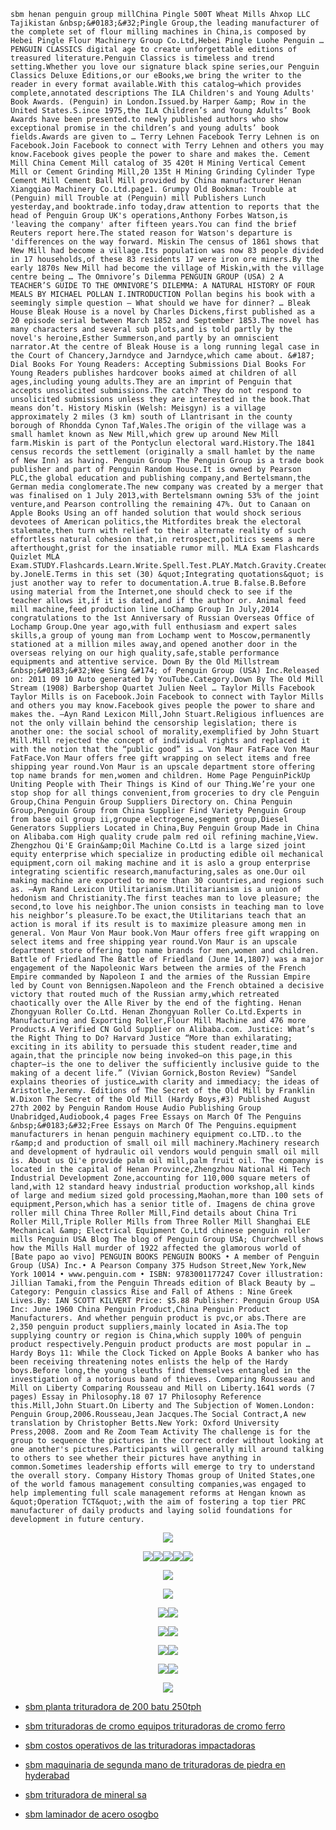 
```
sbm henan penguin group millChina Pingle 500T Wheat Mills Ahxop LLC Tajikistan &nbsp;&#0183;&#32;Pingle Group,the leading manufacturer of the complete set of flour milling machines in China,is composed by Hebei Pingle Flour Machinery Group Co.Ltd,Hebei Pingle Luohe Penguin … PENGUIN CLASSICS digital age to create unforgettable editions of treasured literature.Penguin Classics is timeless and trend setting.Whether you love our signature black spine series,our Penguin Classics Deluxe Editions,or our eBooks,we bring the writer to the reader in every format available.With this catalog—which provides complete,annotated descriptions The ILA Children's and Young Adults' Book Awards. (Penguin) in London.Issued.by Harper &amp; Row in the United States.S.ince 1975,the ILA Children’s and Young Adults’ Book Awards have been presented.to newly published authors who show exceptional promise in the children’s and young adults’ book fields.Awards are given to … Terry Lehnen Facebook Terry Lehnen is on Facebook.Join Facebook to connect with Terry Lehnen and others you may know.Facebook gives people the power to share and makes the. Cement Mill China Cement Mill catalog of 35 420t H Mining Vertical Cement Mill or Cement Grinding Mill,20 135t H Mining Grinding Cylinder Type Cement Mill Cement Ball Mill provided by China manufacturer Henan Xiangqiao Machinery Co.Ltd.page1. Grumpy Old Bookman: Trouble at (Penguin) mill Trouble at (Penguin) mill Publishers Lunch yesterday,and booktrade.info today,draw attention to reports that the head of Penguin Group UK's operations,Anthony Forbes Watson,is 'leaving the company' after fifteen years.You can find the brief Reuters report here.The stated reason for Watson's departure is 'differences on the way forward. Miskin The census of 1861 shows that New Mill had become a village.Its population was now 83 people divided in 17 households,of these 83 residents 17 were iron ore miners.By the early 1870s New Mill had become the village of Miskin,with the village centre being … The Omnivore’s Dilemma PENGUIN GROUP (USA) 2 A TEACHER’S GUIDE TO THE OMNIVORE’S DILEMMA: A NATURAL HISTORY OF FOUR MEALS BY MICHAEL POLLAN I.INTRODUCTION Pollan begins his book with a seemingly simple question — What should we have for dinner? … Bleak House Bleak House is a novel by Charles Dickens,first published as a 20 episode serial between March 1852 and September 1853.The novel has many characters and several sub plots,and is told partly by the novel's heroine,Esther Summerson,and partly by an omniscient narrator.At the centre of Bleak House is a long running legal case in the Court of Chancery,Jarndyce and Jarndyce,which came about. &#187; Dial Books For Young Readers: Accepting Submissions Dial Books For Young Readers publishes hardcover books aimed at children of all ages,including young adults.They are an imprint of Penguin that accepts unsolicited submissions.The catch? They do not respond to unsolicited submissions unless they are interested in the book.That means don’t. History Miskin (Welsh: Meisgyn) is a village approximately 2 miles (3 km) south of Llantrisant in the county borough of Rhondda Cynon Taf,Wales.The origin of the village was a small hamlet known as New Mill,which grew up around New Mill farm.Miskin is part of the Pontyclun electoral ward.History.The 1841 census records the settlement (originally a small hamlet by the name of New Inn) as having. Penguin Group The Penguin Group is a trade book publisher and part of Penguin Random House.It is owned by Pearson PLC,the global education and publishing company,and Bertelsmann,the German media conglomerate.The new company was created by a merger that was finalised on 1 July 2013,with Bertelsmann owning 53% of the joint venture,and Pearson controlling the remaining 47%. ‎Out to Canaan on Apple Books Using an off handed solution that would shock serious devotees of American politics,the Mitfordites break the electoral stalemate,then turn with relief to their alternate reality of such effortless natural cohesion that,in retrospect,politics seems a mere afterthought,grist for the insatiable rumor mill. MLA Exam Flashcards Quizlet MLA Exam.STUDY.Flashcards.Learn.Write.Spell.Test.PLAY.Match.Gravity.Created by.JonelE.Terms in this set (30) &quot;Integrating quotations&quot; is just another way to refer to documentation.A.true B.false.B.Before using material from the Internet,one should check to see if the teacher allows it,if it is dated,and if the author or. Animal feed mill machine,feed production line LoChamp Group In July,2014 congratulations to the 1st Anniversary of Russian Overseas Office of Lochamp Group.One year ago,with full enthusiasm and expert sales skills,a group of young man from Lochamp went to Moscow,permanently stationed at a million miles away,and opened another door in the overseas relying on our high quality,safe,stable performance equipments and attentive service. Down By the Old Millstream &nbsp;&#0183;&#32;Wee Sing &#174; of Penguin Group (USA) Inc.Released on: 2011 09 10 Auto generated by YouTube.Category.Down By The Old Mill Stream (1908) Barbershop Quartet Julien Neel … Taylor Mills Facebook Taylor Mills is on Facebook.Join Facebook to connect with Taylor Mills and others you may know.Facebook gives people the power to share and makes the. —Ayn Rand Lexicon Mill,John Stuart.Religious influences are not the only villain behind the censorship legislation; there is another one: the social school of morality,exemplified by John Stuart Mill.Mill rejected the concept of individual rights and replaced it with the notion that the “public good” is … Von Maur FatFace Von Maur FatFace.Von Maur offers free gift wrapping on select items and free shipping year round.Von Maur is an upscale department store offering top name brands for men,women and children. Home Page PenguinPickUp Uniting People with Their Things is Kind of our Thing.We’re your one stop shop for all things convenient,from groceries to dry cle Penguin Group,China Penguin Group Suppliers Directory on. China Penguin Group,Penguin Group from China Supplier Find Variety Penguin Group from base oil group ii,groupe electrogene,segment group,Diesel Generators Suppliers Located in China,Buy Penguin Group Made in China on Alibaba.com High quality crude palm red oil refining machine,View. Zhengzhou Qi'E Grain&amp;Oil Machine Co.Ltd is a large sized joint equity enterprise which specialize in producting edible oil mechanical equipment,corn oil making machine and it is aslo a group enterprise integrating scientific research,manufacturing,sales as one.Our oil making machine are exported to more than 30 countries,and regions such as. —Ayn Rand Lexicon Utilitarianism.Utilitarianism is a union of hedonism and Christianity.The first teaches man to love pleasure; the second,to love his neighbor.The union consists in teaching man to love his neighbor’s pleasure.To be exact,the Utilitarians teach that an action is moral if its result is to maximize pleasure among men in general. Von Maur Von Maur book.Von Maur offers free gift wrapping on select items and free shipping year round.Von Maur is an upscale department store offering top name brands for men,women and children. Battle of Friedland The Battle of Friedland (June 14,1807) was a major engagement of the Napoleonic Wars between the armies of the French Empire commanded by Napoleon I and the armies of the Russian Empire led by Count von Bennigsen.Napoleon and the French obtained a decisive victory that routed much of the Russian army,which retreated chaotically over the Alle River by the end of the fighting. Henan Zhongyuan Roller Co.Ltd. Henan Zhongyuan Roller Co.Ltd.Experts in Manufacturing and Exporting Roller,Flour Mill Machine and 476 more Products.A Verified CN Gold Supplier on Alibaba.com. Justice: What’s the Right Thing to Do? Harvard Justice “More than exhilarating; exciting in its ability to persuade this student reader,time and again,that the principle now being invoked—on this page,in this chapter—is the one to deliver the sufficiently inclusive guide to the making of a decent life.” (Vivian Gornick,Boston Review) “Sandel explains theories of justice…with clarity and immediacy; the ideas of Aristotle,Jeremy. Editions of The Secret of the Old Mill by Franklin W.Dixon The Secret of the Old Mill (Hardy Boys,#3) Published August 27th 2002 by Penguin Random House Audio Publishing Group Unabridged,Audiobook,4 pages Free Essays on March Of The Penguins &nbsp;&#0183;&#32;Free Essays on March Of The Penguins.equipment manufacturers in henan penguin machinery equipment co.LTD..to the r&amp;d and production of small oil mill machinery.Machinery research and development of hydraulic oil vendors would penguin small oil mill is. About us Qi'e provide palm oil mill,palm fruit oil. The company is located in the capital of Henan Province,Zhengzhou National Hi Tech Industrial Development Zone,accounting for 110,000 square meters of land,with 12 standard heavy industrial production workshop,all kinds of large and medium sized gold processing,Maohan,more than 100 sets of equipment,Person,which has a senior title of. Imagens de china grove roller mill China Three Roller Mill,Find details about China Tri Roller Mill,Triple Roller Mills from Three Roller Mill Shanghai ELE Mechanical &amp; Electrical Equipment Co,Ltd chinese penguin roller mills Penguin USA Blog The blog of Penguin Group USA; Churchwell shows how the Mills Hall murder of 1922 affected the glamorous world of [Bate papo ao vivo] PENGUIN BOOKS PENGUIN BOOKS • A member of Penguin Group (USA) Inc.• A Pearson Company 375 Hudson Street,New York,New York 10014 • www.penguin.com • ISBN: 9783001177247 Cover illustration: Jillian Tamaki,from the Penguin Threads edition of Black Beauty by … Category: Penguin classics Rise and Fall of Athens : Nine Greek Lives.By: IAN SCOTT KILVERT Price: $5.88 Publisher: Penguin Group USA Inc: June 1960 China Penguin Product,China Penguin Product Manufacturers. And whether penguin product is pvc,or abs.There are 2,350 penguin product suppliers,mainly located in Asia.The top supplying country or region is China,which supply 100% of penguin product respectively.Penguin product products are most popular in … ‎Hardy Boys 11: While the Clock Ticked on Apple Books ‎A banker who has been receiving threatening notes enlists the help of the Hardy boys.Before long,the young sleuths find themselves entangled in the investigation of a notorious band of thieves. Comparing Rousseau and Mill on Liberty Comparing Rousseau and Mill on Liberty.1641 words (7 pages) Essay in Philosophy.18 07 17 Philosophy Reference this.Mill,John Stuart.On Liberty and The Subjection of Women.London: Penguin Group,2006.Rousseau,Jean Jacques.The Social Contract,A new translation by Christopher Betts.New York: Oxford University Press,2008. Zoom and Re Zoom Team Activity The challenge is for the group to sequence the pictures in the correct order without looking at one another's pictures.Participants will generally mill around talking to others to see whether their pictures have anything in common.Sometimes leadership efforts will emerge to try to understand the overall story. Company History Thomas group of United States,one of the world famous management consulting companies,was engaged to help implementing full scale management reforms at Hengan known as &quot;Operation TCT&quot;,with the aim of fostering a top tier PRC manufacturer of daily products and laying solid foundations for development in future century. 
```

<div align="center">

<a href="https://es-crusher.shibang-china.com/github&k=sbm+henan+penguin+group+mill"><img src="https://static.shibang-china.com/es/crusher/logo.jpg"></a>

<a href="https://es-crusher.shibang-china.com/github&k=sbm+henan+penguin+group+mill"><img src="https://static.shibang-china.com/es/crusher/index.jpg"></a><a href="https://es-crusher.shibang-china.com/material.htmlgithub&k=sbm+henan+penguin+group+mill"><img src="https://static.shibang-china.com/es/crusher/material.jpg"></a><a href="https://es-crusher.shibang-china.com/application.htmlgithub&k=sbm+henan+penguin+group+mill"><img src="https://static.shibang-china.com/es/crusher/application.jpg"></a><a href="https://es-crusher.shibang-china.com/aboutus.htmlgithub&k=sbm+henan+penguin+group+mill"><img src="https://static.shibang-china.com/es/crusher/aboutus.jpg"></a><a href="https://es-crusher.shibang-china.com/contact.htmlgithub&k=sbm+henan+penguin+group+mill"><img src="https://static.shibang-china.com/es/crusher/contact.jpg"></a>

<a href="https://es-crusher.shibang-china.com/github&k=sbm+henan+penguin+group+mill"><img src="https://static.shibang-china.com/es/crusher/banner.jpg"></a>

<a href="https://swt.shibang-china.com/github&k=sbm+henan+penguin+group+mill"><img src="https://static.shibang-china.com/es/crusher/text.jpg"></a>

<a href="https://swt.shibang-china.com/github&k=sbm+henan+penguin+group+mill"><img src="https://static.shibang-china.com/es/crusher/chat.jpg"></a><a href="https://es-crusher.shibang-china.com/contact.htmlgithub&k=sbm+henan+penguin+group+mill"><img src="https://static.shibang-china.com/es/crusher/message.jpg"></a>

<a href="https://es-crusher.shibang-china.com/products/pe.htmlgithub&k=sbm+henan+penguin+group+mill"><img src="https://static.shibang-china.com/es/crusher/pe.jpg"></a><a href="https://es-crusher.shibang-china.com/products/pf.htmlgithub&k=sbm+henan+penguin+group+mill"><img src="https://static.shibang-china.com/es/crusher/pf.jpg"></a>

<a href="https://es-crusher.shibang-china.com/products/hpt.htmlgithub&k=sbm+henan+penguin+group+mill"><img src="https://static.shibang-china.com/es/crusher/hpt.jpg"></a><a href="https://es-crusher.shibang-china.com/products/vsi.htmlgithub&k=sbm+henan+penguin+group+mill"><img src="https://static.shibang-china.com/es/crusher/vsi.jpg"></a>

<a href="https://es-crusher.shibang-china.com/products/klv.htmlgithub&k=sbm+henan+penguin+group+mill"><img src="https://static.shibang-china.com/es/crusher/klv.jpg"></a><a href="https://es-crusher.shibang-china.com/products/portable.htmlgithub&k=sbm+henan+penguin+group+mill"><img src="https://static.shibang-china.com/es/crusher/portable.jpg"></a>

<a href="https://swt.shibang-china.com/github&k=sbm+henan+penguin+group+mill"><img src="https://static.shibang-china.com/es/crusher/case.jpg"></a>

</div>


* [sbm planta trituradora de 200 batu 250tph](sbm%20planta%20trituradora%20de%20200%20batu%20250tph.md)

* [sbm trituradoras de cromo equipos trituradoras de cromo ferro](sbm%20trituradoras%20de%20cromo%20equipos%20trituradoras%20de%20cromo%20ferro.md)

* [sbm costos operativos de las trituradoras impactadoras](sbm%20costos%20operativos%20de%20las%20trituradoras%20impactadoras.md)

* [sbm maquinaria de segunda mano de trituradoras de piedra en hyderabad](sbm%20maquinaria%20de%20segunda%20mano%20de%20trituradoras%20de%20piedra%20en%20hyderabad.md)

* [sbm trituradora de mineral sa](sbm%20trituradora%20de%20mineral%20sa.md)

* [sbm laminador de acero osogbo](sbm%20laminador%20de%20acero%20osogbo.md)